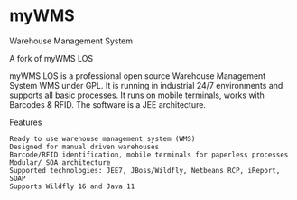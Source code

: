 # myWMS

Warehouse Management System

A fork of myWMS LOS

myWMS LOS is a professional open source Warehouse Management System WMS under GPL. It is running in industrial 24/7 environments and supports all basic processes. It runs on mobile terminals, works with Barcodes & RFID. The software is a JEE architecture.


Features

    Ready to use warehouse management system (WMS)
    Designed for manual driven warehouses
    Barcode/RFID identification, mobile terminals for paperless processes
    Modular/ SOA architecture
    Supported technologies: JEE7, JBoss/Wildfly, Netbeans RCP, iReport, SOAP
    Supports Wildfly 16 and Java 11

